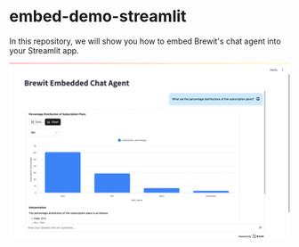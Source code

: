 # embed-demo-streamlit

In this repository, we will show you how to embed Brewit's chat agent into your Streamlit app.

![Embed Demo](/img/brewit-embed-demo.png)
